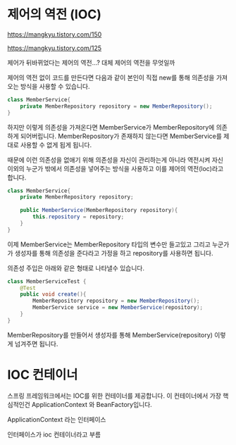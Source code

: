 # 제어의 역전 (IOC)

https://mangkyu.tistory.com/150

https://mangkyu.tistory.com/125



제어가 뒤바뀌었다는 제어의 역전...? 대체 제어의 역전을 무엇일까 





제어의 역전 없이 코드를 만든다면 다음과 같이 본인이 직접 new를 통해 의존성을 가져오는 방식을 사용할 수 있습니다.

```java
class MemberService{
	private MemberRepository repository = new MemberRepository();
}
```

하지만 이렇게 의존성을 가져온다면 MemberService가 MemberRepository에 의존하게 되어버립니다.  MemberRepository가 존재하지 않는다면 MemberService를 제대로 사용할 수 없게 됩게 됩니다.  



때문에 이런 의존성을 없애기 위해 의존성을 자신이 관리하는게 아니라 역전시켜 자신 이외의 누군가 밖에서 의존성을 넣어주는 방식을 사용하고 이를 제어의 역전(loc)라고 합니다.

```java
class MemberService{
	private MemberRepository repository;
	
	public MemberService(MemberRepository repository){
		this.repository = repository;
	}
}
```

이제 MemberService는 MemberRepository 타입의 변수만 들고있고 그리고 누군가가 생성자를 통해 의존성을 준다라고 가정을 하고 repository를 사용하면 됩니다.



의존성 주입은 아래와 같은 형태로 나타낼수 있습니다.

```java
class MemberServiceTest	{
	@Test
	public void create(){
		MemberRepository repository = new MemberRepository();
		MemberService service = new MemberService(repository);
	}
}
```

MemberRepository를 만들어서 생성자를 통해 MemberService(repository) 이렇게 넘겨주면 됩니다.





# IOC 컨테이너

스프링 프레임워크에서는 IOC를 위한 컨테이너를 제공합니다. 이 컨테이너에서 가장 핵심적인건 ApplicationContext 와 BeanFactory입니다.

ApplicationContext 라는 인터페이스

인터페이스가 ioc 컨테이너라고 부름

